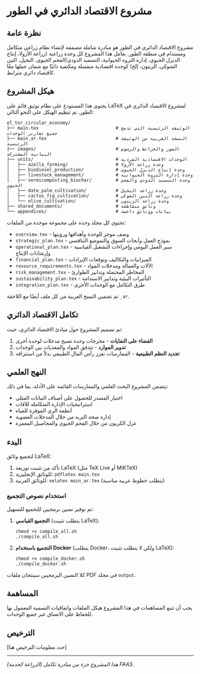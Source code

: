 # مشروع الاقتصاد الدائري في الطور

## نظرة عامة

مشروع الاقتصاد الدائري في الطور هو مبادرة شاملة مصممة لإنشاء نظام زراعي متكامل ومستدام في منطقة الطور. يعامل هذا المشروع كل وحدة زراعية (زراعة الأزولا، إنتاج الديزل الحيوي، إدارة الثروة الحيوانية، التسميد الدودي/الفحم الحيوي، النخيل، التين الشوكي، الزيتون، إلخ) كوحدة اقتصادية منفصلة ومكتفية ذاتيًا مع ضمان عملها معًا كاقتصاد دائري مترابط.

## هيكل المشروع

يحتوي هذا المستودع على نظام توثيق قائم على LaTeX لمشروع الاقتصاد الدائري في الطور. تم تنظيم الهيكل على النحو التالي:

```
el_tor_circular_economy/
├── main.tex                             # الوثيقة الرئيسية التي تدمج جميع تقارير الوحدات
├── main_ar.tex                          # النسخة العربية من الوثيقة الرئيسية
├── images/                              # الصور والخرائط والرسوم البيانية المشتركة
├── units/                               # الوحدات الاقتصادية الفردية
│   ├── azolla_farming/                  # وحدة زراعة الأزولا
│   ├── biodiesel_production/            # وحدة إنتاج الديزل الحيوي
│   ├── livestock_management/            # وحدة إدارة الثروة الحيوانية
│   ├── vermicomposting_biochar/         # وحدة التسميد الدودي والفحم الحيوي
│   ├── date_palm_cultivation/           # وحدة زراعة النخيل
│   ├── cactus_fig_cultivation/          # وحدة زراعة التين الشوكي
│   └── olive_cultivation/               # وحدة زراعة الزيتون
├── shared_documents/                    # وثائق متقاطعة
└── appendices/                          # بيانات ووثائق داعمة
```

تحتوي كل مجلد وحدة على مجموعة موحدة من الملفات:

- `overview.tex` - وصف موجز للوحدة وأهدافها ورؤيتها
- `strategic_plan.tex` - نموذج العمل وأبحاث السوق والتموضع التنافسي
- `operational_plan.tex` - سير العمل اليومي وإجراءات التشغيل القياسية وإرشادات الإنتاج
- `financial_plan.tex` - الميزانيات والتكاليف وتوقعات الإيرادات
- `resource_requirements.tex` - الآلات والعمالة ومدخلات المواد
- `risk_management.tex` - المخاطر المحتملة وتدابير الطوارئ
- `sustainability_plan.tex` - التأثيرات البيئية وتدابير الاستدامة
- `integration_plan.tex` - طرق التكامل مع الوحدات الأخرى

تم تضمين النسخ العربية من كل ملف أيضًا مع اللاحقة `_ar`.

## تكامل الاقتصاد الدائري

تم تصميم المشروع حول مبادئ الاقتصاد الدائري، حيث:

1. **القضاء على النفايات** - مخرجات وحدة تصبح مدخلات لوحدة أخرى
2. **تدوير الموارد** - تتدفق المواد والمغذيات بين الوحدات
3. **تجديد النظم الطبيعية** - الممارسات تعزز رأس المال الطبيعي بدلاً من استنزافه

## النهج العلمي

يتضمن المشروع البحث العلمي والممارسات القائمة على الأدلة، بما في ذلك:

- اختبار المصدر للحصول على أصناف النباتات المثلى
- استراتيجيات الإدارة المتكاملة للآفات
- أنظمة الري الموفرة للمياه
- إدارة صحة التربة من خلال المدخلات العضوية
- عزل الكربون من خلال الفحم الحيوي والمحاصيل المعمرة

## البدء

لتجميع وثائق LaTeX:

1. تأكد من تثبيت توزيعة LaTeX (مثل TeX Live أو MiKTeX)
2. للوثائق الإنجليزية: `pdflatex main.tex`
3. للوثائق العربية: `xelatex main_ar.tex` (يتطلب خطوط عربية مناسبة)

### استخدام نصوص التجميع

تم توفير نصين برمجيين للتجميع للتسهيل:

1. **التجميع القياسي** (يتطلب تثبيت LaTeX):
   ```
   chmod +x compile_all.sh
   ./compile_all.sh
   ```

2. **التجميع باستخدام Docker** (يتطلب Docker، ولكن لا يتطلب تثبيت LaTeX):
   ```
   chmod +x compile_docker.sh
   ./compile_docker.sh
   ```

كلا النصين البرمجيين سينتجان ملفات PDF في مجلد `output`.

## المساهمة

يجب أن تتبع المساهمات في هذا المشروع هيكل الملفات واتفاقيات التسمية المعمول بها للحفاظ على الاتساق عبر جميع الوحدات.

## الترخيص

[حدد معلومات الترخيص هنا]

---

*هذا المشروع جزء من مبادرة تكامل (الزراعة كخدمة) FAAS.* 